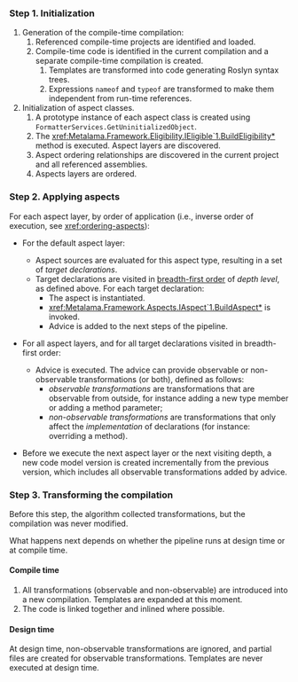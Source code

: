 ### Step 1. Initialization

1. Generation of the compile-time compilation:
    1. Referenced compile-time projects are identified and loaded.
    2. Compile-time code is identified in the current compilation and a separate compile-time compilation is created.
        1. Templates are transformed into code generating Roslyn syntax trees.
        2. Expressions `nameof` and `typeof` are transformed to make them independent from run-time references.
2. Initialization of aspect classes.
    1. A prototype instance of each aspect class is created using `FormatterServices.GetUninitializedObject`.
    2. The <xref:Metalama.Framework.Eligibility.IEligible`1.BuildEligibility*> method is executed. Aspect layers are discovered.
    3. Aspect ordering relationships are discovered in the current project and all referenced assemblies.
    4. Aspects layers are ordered.

### Step 2. Applying aspects

For each aspect layer, by order of application (i.e., inverse order of execution, see <xref:ordering-aspects>):

* For the default aspect layer:
  * Aspect sources are evaluated for this aspect type, resulting in a set of _target declarations_.
  * Target declarations are visited in [breadth-first order](https://en.wikipedia.org/wiki/Breadth-first_search) of _depth level_, as defined above. For each target declaration:
    * The aspect is instantiated.
    * <xref:Metalama.Framework.Aspects.IAspect`1.BuildAspect*> is invoked.
    * Advice is added to the next steps of the pipeline.

* For all aspect layers, and for all target declarations visited in breadth-first order:
  * Advice is executed. The advice can provide observable or non-observable transformations (or both), defined as follows: 
    * _observable transformations_ are transformations that are observable from outside, for instance adding a new type member or adding a method parameter;
    * _non-observable transformations_ are transformations that only affect the _implementation_ of declarations (for instance: overriding a method).

* Before we execute the next aspect layer or the next visiting depth, a new code model version is created incrementally from the previous version, which includes all observable transformations added by advice.

### Step 3. Transforming the compilation

Before this step, the algorithm collected transformations, but the compilation was never modified.

What happens next depends on whether the pipeline runs at design time or at compile time.

#### Compile time

1. All transformations (observable and non-observable) are introduced into a new compilation. Templates are expanded at this moment.
2. The code is linked together and inlined where possible.

#### Design time

At design time, non-observable transformations are ignored, and partial files are created for observable transformations.
Templates are never executed at design time.

